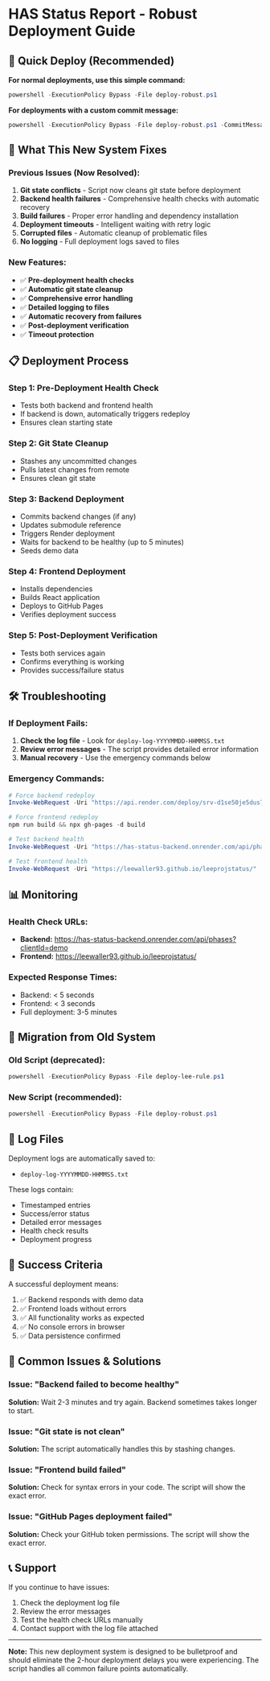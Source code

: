 # HAS Status Report - Robust Deployment Guide

## 🚀 Quick Deploy (Recommended)

**For normal deployments, use this simple command:**

```powershell
powershell -ExecutionPolicy Bypass -File deploy-robust.ps1
```

**For deployments with a custom commit message:**

```powershell
powershell -ExecutionPolicy Bypass -File deploy-robust.ps1 -CommitMessage "Your custom message here"
```

## 🔧 What This New System Fixes

### Previous Issues (Now Resolved):
1. **Git state conflicts** - Script now cleans git state before deployment
2. **Backend health failures** - Comprehensive health checks with automatic recovery
3. **Build failures** - Proper error handling and dependency installation
4. **Deployment timeouts** - Intelligent waiting with retry logic
5. **Corrupted files** - Automatic cleanup of problematic files
6. **No logging** - Full deployment logs saved to files

### New Features:
- ✅ **Pre-deployment health checks**
- ✅ **Automatic git state cleanup**
- ✅ **Comprehensive error handling**
- ✅ **Detailed logging to files**
- ✅ **Automatic recovery from failures**
- ✅ **Post-deployment verification**
- ✅ **Timeout protection**

## 📋 Deployment Process

### Step 1: Pre-Deployment Health Check
- Tests both backend and frontend health
- If backend is down, automatically triggers redeploy
- Ensures clean starting state

### Step 2: Git State Cleanup
- Stashes any uncommitted changes
- Pulls latest changes from remote
- Ensures clean git state

### Step 3: Backend Deployment
- Commits backend changes (if any)
- Updates submodule reference
- Triggers Render deployment
- Waits for backend to be healthy (up to 5 minutes)
- Seeds demo data

### Step 4: Frontend Deployment
- Installs dependencies
- Builds React application
- Deploys to GitHub Pages
- Verifies deployment success

### Step 5: Post-Deployment Verification
- Tests both services again
- Confirms everything is working
- Provides success/failure status

## 🛠️ Troubleshooting

### If Deployment Fails:

1. **Check the log file** - Look for `deploy-log-YYYYMMDD-HHMMSS.txt`
2. **Review error messages** - The script provides detailed error information
3. **Manual recovery** - Use the emergency commands below

### Emergency Commands:

```powershell
# Force backend redeploy
Invoke-WebRequest -Uri "https://api.render.com/deploy/srv-d1se50je5dus739jr700?key=PEv39pOpIA4"

# Force frontend redeploy
npm run build && npx gh-pages -d build

# Test backend health
Invoke-WebRequest -Uri "https://has-status-backend.onrender.com/api/phases?clientId=demo"

# Test frontend health
Invoke-WebRequest -Uri "https://leewaller93.github.io/leeprojstatus/"
```

## 📊 Monitoring

### Health Check URLs:
- **Backend:** https://has-status-backend.onrender.com/api/phases?clientId=demo
- **Frontend:** https://leewaller93.github.io/leeprojstatus/

### Expected Response Times:
- Backend: < 5 seconds
- Frontend: < 3 seconds
- Full deployment: 3-5 minutes

## 🔄 Migration from Old System

### Old Script (deprecated):
```powershell
powershell -ExecutionPolicy Bypass -File deploy-lee-rule.ps1
```

### New Script (recommended):
```powershell
powershell -ExecutionPolicy Bypass -File deploy-robust.ps1
```

## 📝 Log Files

Deployment logs are automatically saved to:
- `deploy-log-YYYYMMDD-HHMMSS.txt`

These logs contain:
- Timestamped entries
- Success/error status
- Detailed error messages
- Health check results
- Deployment progress

## 🎯 Success Criteria

A successful deployment means:
1. ✅ Backend responds with demo data
2. ✅ Frontend loads without errors
3. ✅ All functionality works as expected
4. ✅ No console errors in browser
5. ✅ Data persistence confirmed

## 🚨 Common Issues & Solutions

### Issue: "Backend failed to become healthy"
**Solution:** Wait 2-3 minutes and try again. Backend sometimes takes longer to start.

### Issue: "Git state is not clean"
**Solution:** The script automatically handles this by stashing changes.

### Issue: "Frontend build failed"
**Solution:** Check for syntax errors in your code. The script will show the exact error.

### Issue: "GitHub Pages deployment failed"
**Solution:** Check your GitHub token permissions. The script will show the exact error.

## 📞 Support

If you continue to have issues:
1. Check the deployment log file
2. Review the error messages
3. Test the health check URLs manually
4. Contact support with the log file attached

---

**Note:** This new deployment system is designed to be bulletproof and should eliminate the 2-hour deployment delays you were experiencing. The script handles all common failure points automatically. 